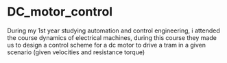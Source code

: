 # DC_motor_control
During my 1st year studying automation and control engineering, i attended the course dynamics of electrical machines, during this course they made us to design a control scheme for a dc motor to drive a tram in a given scenario (given velocities and resistance torque)
